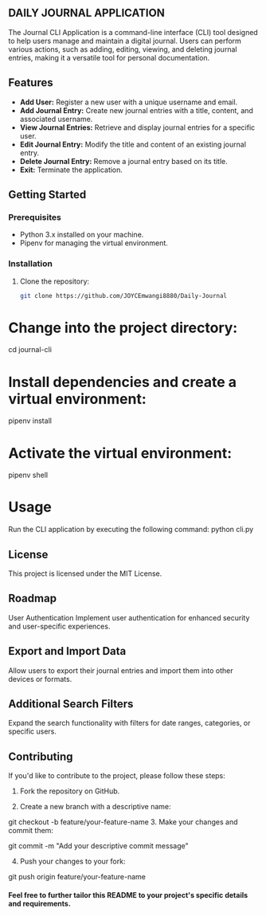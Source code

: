 ## DAILY JOURNAL APPLICATION

The Journal CLI Application is a command-line interface (CLI) tool designed to help users manage and maintain a digital journal. Users can perform various actions, such as adding, editing, viewing, and deleting journal entries, making it a versatile tool for personal documentation.

## Features

- **Add User:** Register a new user with a unique username and email.
- **Add Journal Entry:** Create new journal entries with a title, content, and associated username.
- **View Journal Entries:** Retrieve and display journal entries for a specific user.
- **Edit Journal Entry:** Modify the title and content of an existing journal entry.
- **Delete Journal Entry:** Remove a journal entry based on its title.
- **Exit:** Terminate the application.

## Getting Started

### Prerequisites

- Python 3.x installed on your machine.
- Pipenv for managing the virtual environment.

### Installation

1. Clone the repository:

   ```bash
   git clone https://github.com/JOYCEmwangi8880/Daily-Journal


 # Change into the project directory:
cd journal-cli

# Install dependencies and create a virtual environment:
pipenv install

# Activate the virtual environment:
pipenv shell

# Usage
Run the CLI application by executing the following command:
python cli.py




## License
This project is licensed under the MIT License.

## Roadmap
User Authentication
Implement user authentication for enhanced security and user-specific experiences.

## Export and Import Data
Allow users to export their journal entries and import them into other devices or formats.

## Additional Search Filters
Expand the search functionality with filters for date ranges, categories, or specific users.

## Contributing
If you'd like to contribute to the project, please follow these steps:

1. Fork the repository on GitHub.

2. Create a new branch with a descriptive name:

git checkout -b feature/your-feature-name
3. Make your changes and commit them:

git commit -m "Add your descriptive commit message"

4. Push your changes to your fork:

git push origin feature/your-feature-name


#### Feel free to further tailor this README to your project's specific details and requirements.
